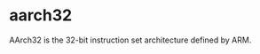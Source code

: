 <!-- doxygen: \page refArch_aarch32 Architecture: aarch32 -->

# aarch32

AArch32 is the 32-bit instruction set architecture defined by ARM.

<!-- doxygen:
## Boards

* \subpage refLicheePiNano
* \subpage ref_raspi2
-->
